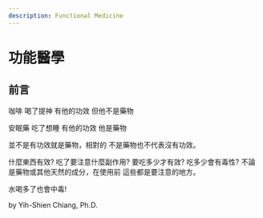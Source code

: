 ```yaml
---
description: Functional Medicine
---
```


# 功能醫學

## 前言

咖啡 喝了提神 有他的功效 但他不是藥物

安眠藥 吃了想睡 有他的功效 他是藥物

並不是有功效就是藥物，相對的 不是藥物也不代表沒有功效。

什麼東西有效? 吃了要注意什麼副作用? 要吃多少才有效? 吃多少會有毒性? 不論是藥物或其他天然的成分，在使用前 這些都是要注意的地方。

水喝多了也會中毒!

by Yih-Shien Chiang, Ph.D.

